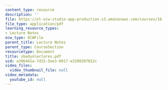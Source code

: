 ```yaml
---
content_type: resource
description: ''
file: https://ol-ocw-studio-app-production.s3.amazonaws.com/courses/16-423j-aerospace-biomedical-and-life-support-engineering-spring-2006/a306441a7d155ee30917e3280207b52c_sbedynleclores.pdf
file_type: application/pdf
learning_resource_types:
- Lecture Notes
ocw_type: OCWFile
parent_title: Lecture Notes
parent_type: CourseSection
resourcetype: Document
title: sbedynleclores.pdf
uid: a306441a-7d15-5ee3-0917-e3280207b52c
video_files:
  video_thumbnail_file: null
video_metadata:
  youtube_id: null
---
```

